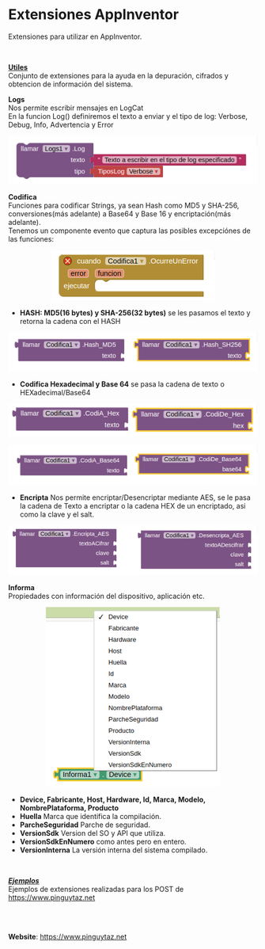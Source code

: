 # Extensiones AppInventor

Extensiones para utilizar en AppInventor.  

<BR>

__**[Utiles](Utiles)**__  
Conjunto de extensiones para la ayuda en la depuración, cifrados y obtencion de información del sistema.  
  
**Logs**  
Nos permite escribir mensajes en LogCat  
En la funcion Log() definiremos el texto a enviar y el tipo de log: Verbose, Debug, Info, Advertencia y Error  

<p align="center"><img src=Imagenes/LlamadaLog.png /></p>
  
**Codifica**  
Funciones para codificar Strings, ya sean Hash como MD5 y SHA-256, conversiones(más adelante) a Base64 y Base 16 y encriptación(más adelante).  
Tenemos un componente evento que captura las posibles excepciónes de las funciones:
<p align="center"><img src=Imagenes/Evento_OcurreUnError.png /></p>
  
- **HASH: MD5(16 bytes) y SHA-256(32 bytes)** se les pasamos el texto y retorna la cadena con el HASH  
  
<p align="center"> <img src=Imagenes/FuncionesHASH.png /></p>
  
- **Codifica Hexadecimal y Base 64** se pasa la cadena de texto o HEXadecimal/Base64  
  
<p align="center"> <img src=Imagenes/CodificacionHEX.png /></p>  
<p align="center"> <img src=Imagenes/CodificacionBase64.png /></p>  
  
- **Encripta** Nos permite encriptar/Desencriptar mediante AES, se le pasa la cadena de Texto a encriptar o la cadena HEX de un encriptado, asi como la clave y el salt.  
<p align="center"> <img src=Imagenes/Encriptacion_AES.png /></p>  
  
**Informa**  
Propiedades con información del dispositivo, aplicación etc.  
<p align="center"> <img src=Imagenes/PropiedadesInformacion.png /></p>  
  
- **Device, Fabricante, Host, Hardware, Id, Marca, Modelo, NombrePlataforma, Producto**  
- **Huella** Marca que identifica la compilación.  
- **ParcheSeguridad** Parche de seguridad.  
- **VersionSdk** Version del SO y API que utiliza.  
- **VersionSdkEnNumero** como antes pero en entero.  
- **VersionInterna** La versión interna del sistema compilado.  

<BR>

_**[Ejemplos](Ejemplos)**_  
Ejemplos de extensiones realizadas para los POST de https://www.pinguytaz.net  
  
<br><br>

__Website__: <https://www.pinguytaz.net>

